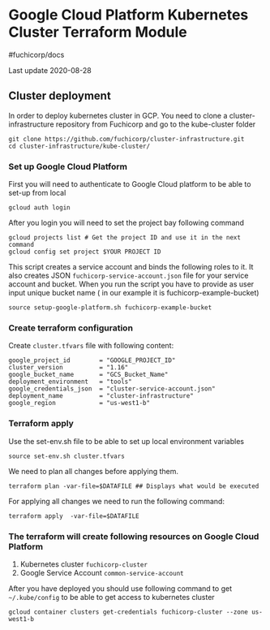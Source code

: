 # Google Cloud Platform Kubernetes Cluster Terraform Module
#fuchicorp/docs

Last update 2020-08-28


## Cluster deployment
In order to deploy kubernetes cluster in GCP. You need to clone a cluster-infrastructure repository from Fuchicorp and go to the kube-cluster folder 
```
git clone https://github.com/fuchicorp/cluster-infrastructure.git
cd cluster-infrastructure/kube-cluster/
```



### Set up Google Cloud Platform 
First you will need to authenticate to Google Cloud platform to be able to set-up from local
```
gcloud auth login
```

After you login you will need to set the project bay following command

```
gcloud projects list # Get the project ID and use it in the next command
gcloud config set project $YOUR PROJECT ID 
```
This script creates a service account and binds the following roles to it. It also creates JSON `fuchicorp-service-account.json` file for your service account and bucket. When you run the script you have to provide as user input unique bucket name ( in our example it is fuchicorp-example-bucket)
```
source setup-google-platform.sh fuchicorp-example-bucket
```



### Create terraform configuration 
Create `cluster.tfvars` file with following content:
```
google_project_id        = "GOOGLE_PROJECT_ID"
cluster_version          = "1.16"
google_bucket_name       = "GCS_Bucket_Name"
deployment_environment   = "tools"
google_credentials_json  = "cluster-service-account.json"
deployment_name          = "cluster-infrastructure"
google_region            = "us-west1-b"
```

### Terraform apply 
Use the set-env.sh file to be able to set up local environment variables
```    
source set-env.sh cluster.tfvars
```

We need to plan all changes before applying them. 
```
terraform plan -var-file=$DATAFILE ## Displays what would be executed
```

For applying all changes we need to run the following command:
```
terraform apply  -var-file=$DATAFILE
```



### The terraform will create following resources on Google Cloud Platform
1. Kubernetes cluster  `fuchicorp-cluster`
2. Google Service Account `common-service-account`

After you have deployed you should use following command to get `~/.kube/config` to be able to get access to kubernetes cluster
```
gcloud container clusters get-credentials fuchicorp-cluster --zone us-west1-b
```
